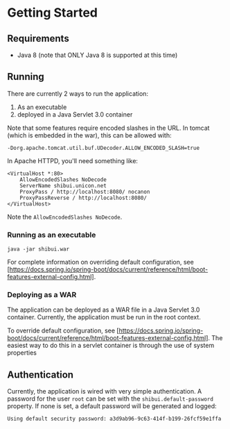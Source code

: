 # Getting Started

## Requirements

* Java 8 (note that ONLY Java 8 is supported at this time)

## Running

There are currently 2 ways to run the application:

1. As an executable
1. deployed in a Java Servlet 3.0 container

Note that some features require encoded slashes in the URL. In tomcat (which is embedded in the war), this can be
allowed with:

```
-Dorg.apache.tomcat.util.buf.UDecoder.ALLOW_ENCODED_SLASH=true
```

In Apache HTTPD, you'll need something like:

```
<VirtualHost *:80>
    AllowEncodedSlashes NoDecode
    ServerName shibui.unicon.net
    ProxyPass / http://localhost:8080/ nocanon
    ProxyPassReverse / http://localhost:8080/
</VirtualHost>
```

Note the `AllowEncodedSlashes NoDecode`.

### Running as an executable

`java -jar shibui.war`

For complete information on overriding default configuration, see [https://docs.spring.io/spring-boot/docs/current/reference/html/boot-features-external-config.html].

### Deploying as a WAR

The application can be deployed as a WAR file in a Java Servlet 3.0 container. Currently, the application must be run in the root context.

To override default configuration, see [https://docs.spring.io/spring-boot/docs/current/reference/html/boot-features-external-config.html].
The easiest way to do this in a servlet container is through the use of system properties

## Authentication

Currently, the application is wired with very simple authentication. A password for the user `root`
can be set with the `shibui.default-password` property. If none is set, a default password
will be generated and logged:

```
Using default security password: a3d9ab96-9c63-414f-b199-26fcf59e1ffa
```
